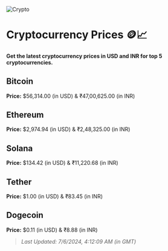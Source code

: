 
![Crypto](https://www.techguide.com.au/wp-content/uploads/2020/11/crypto3.jpeg)

# Cryptocurrency Prices 🪙📈

#### Get the latest cryptocurrency prices in USD and INR for top 5 cryptocurrencies.

## Bitcoin

**Price:** $56,314.00 (in USD) & ₹47,00,625.00 (in INR)

## Ethereum

**Price:** $2,974.94 (in USD) & ₹2,48,325.00 (in INR)

## Solana

**Price:** $134.42 (in USD) & ₹11,220.68 (in INR)

## Tether

**Price:** $1.00 (in USD) & ₹83.45 (in INR)

## Dogecoin

**Price:** $0.11 (in USD) & ₹8.88 (in INR)

> _Last Updated: 7/6/2024, 4:12:09 AM (in GMT)_
